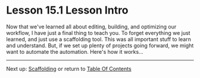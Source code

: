# Lesson 15.1 Lesson Intro

Now that we've learned all about editing, building, and optimizing our workflow, I have just a final thing to teach you. To forget everything we just learned, and just use a scaffolding tool. This was all important stuff to learn and understand. But, if we set up plenty of projects going forward, we might want to automate the automation. Here's how it works...

- - -
Next up: [Scaffolding](ND024_Part3_Lesson15_02.md) or return to [Table Of Contents](./ND024_TableOfContents.md)
